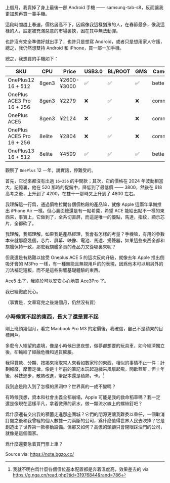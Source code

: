 上個月，我賣掉了身上最後一部 Android 手機 —— samsung-tab-s8，反而讓我更加想再買一臺手機。

這段時間趕上春運，價格居高不下，因爲像我這樣猶豫的人，在春節最多，像我這樣的人，註定被充滿惡意的市場裹挾，困在其中無法動彈。

也許沒有完全準備好就出手了，也許只是想寫 Android，或者只是想用家人守護，總之，我仍然想雙持 Android 和 iPhone，買一部一加手機。

總之，我想買的手機如下：

| SKU                              | CPU    | Price       | USB3.0 | BL/ROOT | GMS | Camera |
| -------------------------------- | ------ | ----------- | ------ | ------- | --- | ------ |
| OnePlus12<br>16 + 512            | 8gen3  | ¥2600-¥3000 | ✅      | ✅       | ✅   | better |
| OnePlus ACE3 Pro<br>16 + 256<br> | 8gen3  | ¥2279       | ❌      | ✅       | ❌   | common |
| OnePlus ACE5                     | 8gen3  | ¥2124       | ❌      | ✅       | ❌   | common |
| OnePlus ACE5 Pro<br>16 + 256     | 8elite | ¥2804       | ❌      | ✅       | ❌   | common |
| OnePlus13<br>16 + 512            | 8elite | ¥4599       | ✅      | ✅       | ✅   | better |

觀察了 `OnePlus` 12 一年，說實話，停難受的。

首先，它從來都沒有出過 `16+256` 的中間款；其次，它的價格在 2024 年波動相當大，記憶裏，他在 520 那時的促銷中，降低到了最低價 —— 3800，然後在 618 高考之後，上升到了 4200，在雙十一那時又上升到了 4800 左右。

我理解這一行爲，通過價格拉開各個價格段的產品嘛，就像 Apple 這兩年準備推出 iPhone Air 一樣。但心裏面總還是有一點希冀，希望 ACE 能給出點不一樣的東西來，事實上，它做到了，全系切直屏，而這是唯一的優點，馬達，指紋，顯示芯片，全都砍了。

我理解，我都理解，如果我是產品經理，我會有怎樣的考量？手機嘛，有用的參數本來就那麼幾個，芯片、屏幕、映像、電池、馬達、揚聲器，如果這些東西全都和旗艦保持一致，那麼我旗艦多賣的產品力又從哪裏來呢？

但我還是有點難以接受 Oneplus ACE 5 的這次反向升級，就像去年 Apple 推出倒吸牙膏的 M3Pro 一樣，有一種無能且無視用戶的的表現，因爲他本可以用另外的刀法補足短板，而不是這些影響基礎體驗的東西。

Ace5 出了，我終於可以安安心心地買 Ace3Pro 了。

我已經徹底死心。

（事實是，文章寫完之後幾個月，仍然沒有買）

### 小時候買不起的東西，長大了還是買不起

剛上班頭幾個月，看完 Macbook Pro M3 的定價後，我確信，自己不是蘋果的目標用戶。

多麼令人絕望的處境，像是小時候日思夜想，做夢都想要的玩具車，如今經濟獨立後，卻輸給了經融危機和通貨膨脹。

我得貸款、分期、按揭來換取常人來看如數家珍的東西，相似的事情不止一件：計劃報廢，摩爾定律。像是十年前的筆記本玩起遊戲來風扇起飛，間歇藍屏，但十年後，科技進步，散熱改進，筆記本還是積熱，卡。[^every_product_sucks]

我到底是陷入到了怎樣的黑洞中？世界真的一成不變嗎？

有時候我想，資本和社會主義全都崩塌，Apple 可能是我的救命稻草嗎？我一定還是像現在這樣平凡，拿着微薄的薪水，做一顆流水線上的螺絲釘吧？

爲什麼還有交出我的積蓄走進那座圍城？它們的閉源更讓我難委以重任，一個取消訂閱之後和我曾經的個人數據一刀兩斷的公司，爲什麼值得世界人民去吹捧？它是創造出了世界第一款移動設備。但那又如何？高傲的頭顱只會閉眼踩油門的公司，就像是這個國家。

爲什麼還要急着買門票上車？

[^every_product_sucks]: 我就不明白爲什麼各個價位基本配置都是奔着溫度高，效果差去的 via https://g.nga.cn/read.php?tid=31976844&rand=786

Source via: https://note.bgzo.cc/